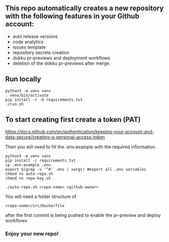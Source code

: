 ## This repo automatically creates a new repository with the following features in your Github account:
* auto release versions
* code analytics
* issues template
* repository secrets creation 
* dokku pr-previews and deployment workflows
* deletion of the dokku pr-previews after merge.

## Run locally

```
python3 -m venv venv
. venv/bin/activate
pip install -r -U requirements.txt
./run.sh
```


## To start creating first create a token (PAT)</br>
https://docs.github.com/en/authentication/keeping-your-account-and-data-secure/creating-a-personal-access-token

Then you will need to fill the .env.example with the required information. </br>

```
python3 -m venv venv
pip install -r requirements.txt
cp .env.example .env
export $(grep -v '^#' .env | xargs) #export all .env variables
chmod +x auto-repo.sh
chmod +x repo-key.sh
```
```
./auto-repo.sh <repo-name> <github-owner>
```

You will need a folder structure of 
```
<repo-name>/src/Dockerfile
```
after the first commit is being pushed to enable the pr-preview and deploy workflows</br>

### Enjoy your new repo!

